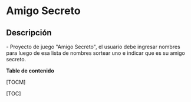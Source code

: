 <h1>Amigo Secreto</h1> 
<h2>Descripción</h2>
- Proyecto de juego "Amigo Secreto", el usuario debe ingresar nombres para luego de esa lista de nombres sortear uno e indicar que es su amigo secreto.

**Table de contenido**

[TOCM]

[TOC]

